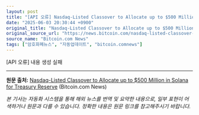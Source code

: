 ```yaml
---
layout: post
title: "[API 오류] Nasdaq-Listed Classover to Allocate up to $500 Million in Solana for Treasury Reserve"
date: "2025-06-03 20:30:44 +0900"
original_title: "Nasdaq-Listed Classover to Allocate up to $500 Million in Solana for Treasury Reserve"
original_source_url: "https://news.bitcoin.com/nasdaq-listed-classover-to-allocate-up-to-500-million-in-solana-for-treasury-reserve/"
source_name: "Bitcoin.com News"
tags: ["암호화폐뉴스", "자동업데이트", "bitcoin.comnews"]
---
```


[API 오류] 내용 생성 실패

---
**원문 출처:** [Nasdaq-Listed Classover to Allocate up to $500 Million in Solana for Treasury Reserve](https://news.bitcoin.com/nasdaq-listed-classover-to-allocate-up-to-500-million-in-solana-for-treasury-reserve/) (Bitcoin.com News)

*본 기사는 자동화 시스템을 통해 해외 뉴스를 번역 및 요약한 내용으로, 일부 표현이 어색하거나 원문과 다를 수 있습니다. 정확한 내용은 원문 링크를 참고해주시기 바랍니다.*
